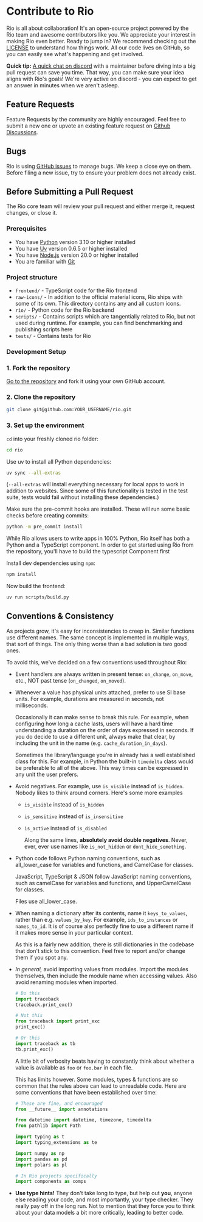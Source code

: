 # Contribute to Rio

Rio is all about collaboration! It's an open-source project powered by the Rio
team and awesome contributors like you. We appreciate your interest in making
Rio even better. Ready to jump in? We recommend checking out the
[LICENSE](https://github.com/rio-labs/rio/blob/main/LICENSE.txt) to understand
how things work. All our code lives on GitHub, so you can easily see what's
happening and get involved.

**Quick tip:** [A quick chat on discord](https://discord.gg/7ejXaPwhyH) with a
maintainer before diving into a big pull request can save you time. That way,
you can make sure your idea aligns with Rio's goals! We're very active on
discord - you can expect to get an answer in minutes when we aren't asleep.

## Feature Requests

Feature Requests by the community are highly encouraged. Feel free to submit a
new one or upvote an existing feature request on [Github
Discussions](https://github.com/rio-labs/rio/discussions/categories/feature-requests).

## Bugs

Rio is using [GitHub issues](https://github.com/rio-labs/rio/issues) to manage
bugs. We keep a close eye on them. Before filing a new issue, try to ensure your
problem does not already exist.

## Before Submitting a Pull Request

The Rio core team will review your pull request and either merge it, request
changes, or close it.

### Prerequisites

-   You have [Python](https://www.python.org/) version 3.10 or higher
    installed
-   You have [Uv](https://docs.astral.sh/uv/getting-started/installation/)
    version 0.6.5 or higher installed
-   You have [Node.js](https://nodejs.org/) version 20.0 or higher installed
-   You are familiar with [Git](https://git-scm.com/)

### Project structure

-   `frontend/` - TypeScript code for the Rio frontend
-   `raw-icons/` - In addition to the official material icons, Rio ships with some
    of its own. This directory contains any and all custom icons.
-   `rio/` - Python code for the Rio backend
-   `scripts/` - Contains scripts which are tangentially related to Rio, but not
    used during runtime. For example, you can find benchmarking and publishing
    scripts here
-   `tests/` - Contains tests for Rio

### Development Setup

### 1. Fork the repository

[Go to the repository](https://github.com/rio-labs/rio) and fork it using your
own GitHub account.

### 2. Clone the repository

```bash
git clone git@github.com:YOUR_USERNAME/rio.git
```

### 3. Set up the environment

`cd` into your freshly cloned rio folder:

```bash
cd rio
```

Use uv to install all Python dependencies:

```bash
uv sync --all-extras
```

(`--all-extras` will install everything necessary for local apps to work in
addition to websites. Since some of this functionality is tested in the test
suite, tests would fail without installing these dependencies.)

Make sure the pre-commit hooks are installed. These will run some basic checks
before creating commits:

```bash
python -m pre_commit install
```

While Rio allows users to write apps in 100% Python, Rio itself has both a
Python and a TypeScript component. In order to get started using Rio from the
repository, you'll have to build the typescript Component first

Install dev dependencies using `npm`:

```bash
npm install
```

Now build the frontend:

```bash
uv run scripts/build.py
```

## Conventions & Consistency

As projects grow, it's easy for inconsistencies to creep in. Similar functions
use different names. The same concept is implemented in multiple ways, that sort
of things. The only thing worse than a bad solution is two good ones.

To avoid this, we've decided on a few conventions used throughout Rio:

-   Event handlers are always written in present tense: `on_change`, `on_move`,
    etc., NOT past tense (`on_changed`, `on_moved`).

-   Whenever a value has physical units attached, prefer to use SI base units. For
    example, durations are measured in seconds, not milliseconds.

    Occasionally it can make sense to break this rule. For example, when
    configuring how long a cache lasts, users will have a hard time
    understanding a duration on the order of days expressed in seconds. If you
    do decide to use a different unit, always make that clear, by including the
    unit in the name (e.g. `cache_duration_in_days`).

    Sometimes the library/language you're in already has a well established
    class for this. For example, in Python the built-in `timedelta` class would
    be preferable to all of the above. This way times can be expressed in any
    unit the user prefers.

-   Avoid negatives. For example, use `is_visible` instead of `is_hidden`. Nobody
    likes to think around corners. Here's some more examples

    -   `is_visible` instead of `is_hidden`
    -   `is_sensitive` instead of `is_insensitive`
    -   `is_active` instead of `is_disabled`

        Along the same lines, **absolutely avoid double negatives**. Never, ever,
        ever use names like `is_not_hidden` or `dont_hide_something`.

-   Python code follows Python naming conventions, such as all_lower_case for
    variables and functions, and CamelCase for classes.

    JavaScript, TypeScript & JSON follow JavaScript naming conventions, such as
    camelCase for variables and functions, and UpperCamelCase for classes.

    Files use all_lower_case.

-   When naming a dictionary after its contents, name it `keys_to_values`, rather
    than e.g. `values_by_key`. For example, `ids_to_instances` or `names_to_id`.
    It is of course also perfectly fine to use a different name if it makes more
    sense in your particular context.

    As this is a fairly new addition, there is still dictionaries in the codebase
    that don't stick to this convention. Feel free to report and/or change them if
    you spot any.

-   _In general,_ avoid importing values from modules. Import the modules
    themselves, then include the module name when accessing values. Also avoid
    renaming modules when imported.

    ```python
    # Do this
    import traceback
    traceback.print_exc()

    # Not this
    from traceback import print_exc
    print_exc()

    # Or this
    import traceback as tb
    tb.print_exc()
    ```

    A little bit of verbosity beats having to constantly think about whether a
    value is available as `foo` or `foo.bar` in each file.

    This has limits however. Some modules, types & functions are so common that
    the rules above can lead to unreadable code. Here are some conventions that
    have been established over time:

    ```python
    # These are fine, and encouraged
    from __future__ import annotations

    from datetime import datetime, timezone, timedelta
    from pathlib import Path

    import typing as t
    import typing_extensions as te

    import numpy as np
    import pandas as pd
    import polars as pl

    # In Rio projects specifically
    import components as comps
    ```

-   **Use type hints!** They don't take long to type, but help out **you**, anyone
    else reading your code, and most importantly, your type checker. They really
    pay off in the long run. Not to mention that they force you to think about
    your data models a bit more critically, leading to better code.
